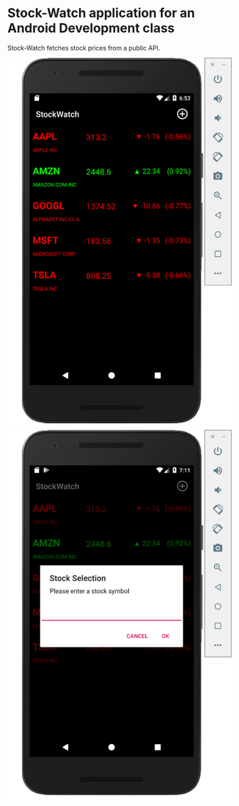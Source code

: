 # Stock-Watch application for an Android Development class

Stock-Watch fetches stock prices from a public API.

<img src="screenshots/1.png">
<img src="screenshots/2.png">
